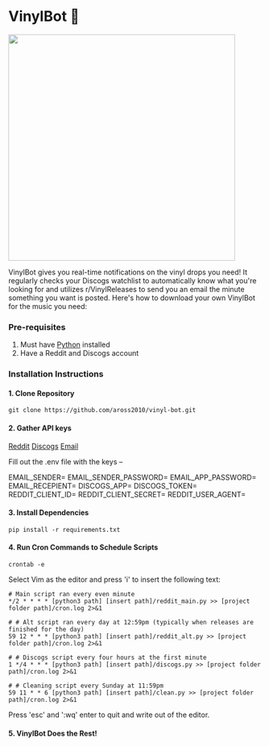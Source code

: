 # VinylBot 🤖

<img src="https://github.com/aross2010/vinyl-bot/assets/121838301/ed9e7014-6605-4d74-9f90-49b72137d73b" height="450"/>

VinylBot gives you real-time notifications on the vinyl drops you need! It regularly checks your Discogs watchlist to automatically know what you're looking for and utilizes r/VinylReleases to send you an email the minute something you want is posted. Here's how to download your own VinylBot for the music you need:

### Pre-requisites

1. Must have [Python](https://www.python.org/downloads/) installed
2. Have a Reddit and Discogs account

### Installation Instructions

#### 1. Clone Repository

```
git clone https://github.com/aross2010/vinyl-bot.git
```

#### 2. Gather API keys

[Reddit](https://www.reddit.com/wiki/api/)
[Discogs](https://www.discogs.com/settings/developers)
[Email](https://mailmeteor.com/blog/gmail-smtp-settings)

Fill out the .env file with the keys –

EMAIL_SENDER=
EMAIL_SENDER_PASSWORD=
EMAIL_APP_PASSWORD=
EMAIL_RECEPIENT=
DISCOGS_APP=
DISCOGS_TOKEN=
REDDIT_CLIENT_ID=
REDDIT_CLIENT_SECRET=
REDDIT_USER_AGENT=

#### 3. Install Dependencies

```
pip install -r requirements.txt
```

#### 4. Run Cron Commands to Schedule Scripts

```
crontab -e
```

Select Vim as the editor and press 'i' to insert the following text:

```
# Main script ran every even minute
*/2 * * * * [python3 path] [insert path]/reddit_main.py >> [project folder path]/cron.log 2>&1

# # Alt script ran every day at 12:59pm (typically when releases are finished for the day)
59 12 * * * [python3 path] [insert path]/reddit_alt.py >> [project folder path]/cron.log 2>&1

# # Discogs script every four hours at the first minute
1 */4 * * * [python3 path] [insert path]/discogs.py >> [project folder path]/cron.log 2>&1

# # Cleaning script every Sunday at 11:59pm
59 11 * * 6 [python3 path] [insert path]/clean.py >> [project folder path]/cron.log 2>&1
```

Press 'esc' and ':wq' enter to quit and write out of the editor.

#### 5. VinylBot Does the Rest!
